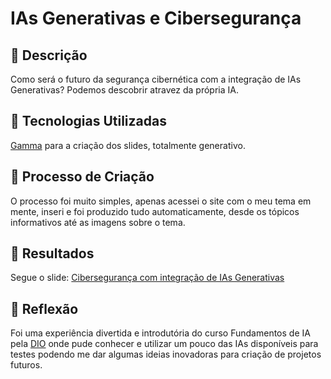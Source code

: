 # IAs Generativas e Cibersegurança

## 📒 Descrição
Como será o futuro da segurança cibernética com a integração de IAs Generativas? Podemos descobrir atravez da própria IA.

## 🤖 Tecnologias Utilizadas
[Gamma](https://gamma.app/) para a criação dos slides, totalmente generativo.


## 🧐 Processo de Criação
O processo foi muito simples, apenas acessei o site com o meu tema em mente, inseri e foi produzido tudo automaticamente,
desde os tópicos informativos até as imagens sobre o tema.

## 🚀 Resultados
Segue o slide: [Cibersegurança com integração de IAs Generativas](https://gamma.app/docs/Ciberseguranca-com-integracao-de-IAs-Generativas-r8ppo85i1p1o04e)

## 💭 Reflexão
Foi uma experiência divertida e introdutória do curso Fundamentos de IA pela [DIO](https://web.dio.me/) onde pude conhecer
e utilizar um pouco das IAs disponíveis para testes podendo me dar algumas ideias inovadoras para criação de projetos futuros.